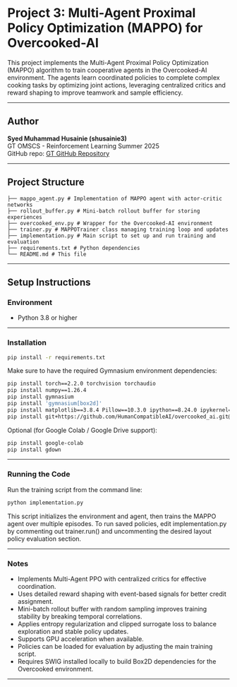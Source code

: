 
# Project 3: Multi-Agent Proximal Policy Optimization (MAPPO) for Overcooked-AI

This project implements the Multi-Agent Proximal Policy Optimization (MAPPO) algorithm to train cooperative agents in the Overcooked-AI environment. The agents learn coordinated policies to complete complex cooking tasks by optimizing joint actions, leveraging centralized critics and reward shaping to improve teamwork and sample efficiency.

---

## Author

**Syed Muhammad Husainie (shusainie3)**  
GT OMSCS - Reinforcement Learning Summer 2025  
GitHub repo: [GT GitHub Repository](https://github.gatech.edu/gt-omscs-rldm/7642RLDMSummer2025shusainie3)

---

## Project Structure

```
├── mappo_agent.py # Implementation of MAPPO agent with actor-critic networks
├── rollout_buffer.py # Mini-batch rollout buffer for storing experiences
├── overcooked_env.py # Wrapper for the Overcooked-AI environment
├── trainer.py # MAPPOTrainer class managing training loop and updates
├── implementation.py # Main script to set up and run training and evaluation
├── requirements.txt # Python dependencies
└── README.md # This file
```

---

## Setup Instructions

### Environment

- Python 3.8 or higher

---

### Installation

```bash
pip install -r requirements.txt
```

Make sure to have the required Gymnasium environment dependencies:

```bash
pip install torch==2.2.0 torchvision torchaudio
pip install numpy==1.26.4
pip install gymnasium
pip install 'gymnasium[box2d]'
pip install matplotlib==3.8.4 Pillow==10.3.0 ipython==8.24.0 ipykernel==6.29.4
pip install git+https://github.com/HumanCompatibleAI/overcooked_ai.git@0a6ab67
```
Optional (for Google Colab / Google Drive support):

```bash
pip install google-colab
pip install gdown
```
---

### Running the Code

Run the training script from the command line:

```bash
python implementation.py
```

This script initializes the environment and agent, then trains the MAPPO agent over multiple episodes.
To run saved policies, edit implementation.py by commenting out trainer.run() and uncommenting the desired layout policy evaluation section.


---

### Notes

- Implements Multi-Agent PPO with centralized critics for effective coordination.
- Uses detailed reward shaping with event-based signals for better credit assignment.
- Mini-batch rollout buffer with random sampling improves training stability by breaking temporal correlations.
- Applies entropy regularization and clipped surrogate loss to balance exploration and stable policy updates.
- Supports GPU acceleration when available.
- Policies can be loaded for evaluation by adjusting the main training script.
- Requires SWIG installed locally to build Box2D dependencies for the Overcooked environment.


---

